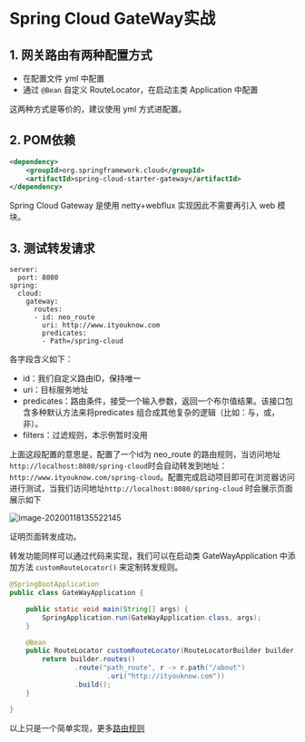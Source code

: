 # Spring Cloud GateWay实战

## 1. 网关路由有两种配置方式

- 在配置文件 yml 中配置
- 通过 `@Bean` 自定义 RouteLocator，在启动主类 Application 中配置

这两种方式是等价的，建议使用 yml 方式进配置。

## 2. POM依赖

```xml
<dependency>
	<groupId>org.springframework.cloud</groupId>
	<artifactId>spring-cloud-starter-gateway</artifactId>
</dependency>
```

Spring Cloud Gateway 是使用 netty+webflux 实现因此不需要再引入 web 模块。

## 3. 测试转发请求

```
server:
  port: 8080
spring:
  cloud:
    gateway:
      routes:
      - id: neo_route
        uri: http://www.ityouknow.com
        predicates:
        - Path=/spring-cloud
```

各字段含义如下：

- id：我们自定义路由ID，保持唯一
- uri：目标服务地址
- predicates：路由条件，接受一个输入参数，返回一个布尔值结果。该接口包含多种默认方法来将predicates 组合成其他复杂的逻辑（比如：与，或，非）。
- filters：过滤规则，本示例暂时没用

上面这段配置的意思是，配置了一个id为 neo_route 的路由规则，当访问地址 `http://localhost:8080/spring-cloud`时会自动转发到地址：`http://www.ityouknow.com/spring-cloud`。配置完成启动项目即可在浏览器访问进行测试，当我们访问地址`http://localhost:8080/spring-cloud` 时会展示页面展示如下

![image-20200118135522145](https://zszblog.oss-cn-beijing.aliyuncs.com/zszblog/blogimage-master/img/image-20200118135522145.png)

证明页面转发成功。

转发功能同样可以通过代码来实现，我们可以在启动类 GateWayApplication 中添加方法 `customRouteLocator()` 来定制转发规则。

```java
@SpringBootApplication
public class GateWayApplication {

	public static void main(String[] args) {
		SpringApplication.run(GateWayApplication.class, args);
	}

	@Bean
	public RouteLocator customRouteLocator(RouteLocatorBuilder builder) {
		return builder.routes()
				.route("path_route", r -> r.path("/about")
						.uri("http://ityouknow.com"))
				.build();
	}

}
```

以上只是一个简单实现，更多[路由规则](http://www.ityouknow.com/springcloud/2018/12/12/spring-cloud-gateway-start.html)

